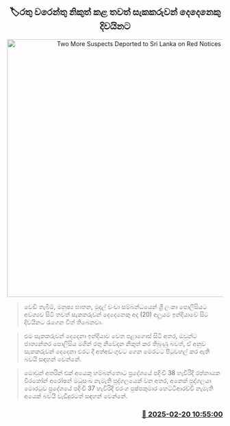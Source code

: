 <p align='center'><b><h2 align='center' title='Two More Suspects Deported to Sri Lanka on Red Notices'>🏷රතු වරෙන්තු නිකුත් කළ තවත් සැකකරුවන් දෙදෙනෙකු දිවයිනට</h2></b></p>
<p align='center'><img src='https://helakuru.sgp1.cdn.digitaloceanspaces.com/esana/images/lib/airport-arrest-y.jpg' width='600' alt='Two More Suspects Deported to Sri Lanka on Red Notices'></p>

> වෙඩි තැබීම්, මනුෂ්‍ය ඝාතන, මුදල් වංචා සම්බන්ධයෙන් ශ්‍රී ලංකා පොලිසියට අවශ්‍යව සිටි තවත් සැකකරුවන් දෙදෙනෙකු අද (20) අලුයම ඉන්දියාවේ සිට දිවයිනට රැගෙන විත් තිබෙනවා.

> එම සැකකරුවන් දෙදෙනා ඉන්දියාව වෙත පළාගොස් සිටි අතර, ඔවුන්ට ජාත්‍යන්තර පොලිසිය මගින් රතු නිවේදන නිකුත් කර තිබුණු බවත්, ඒ අනුව සැකකරුවන් දෙදෙනා එරට දී අත්අඩංගුවට ගෙන මෙරටට පිටුවහල් කර ඇති බවයි සඳහන් වෙන්නේ.

> මොවුන් අතරින් එක් අයෙකු හම්බන්තොට ප්‍රදේශයේ පදිංචි 38 හැවිරිදි රත්නායක වීරකෝන් අරෝෂන් මධුසංඛ නැමැති පුද්ගලයෙක් වන අතර, අනෙක් පුද්ගලයා මොරටුව ප්‍රදේශයේ පදිංචි 37 හැවිරිදි එරංග පුෂ්පකුමාර හෙට්ටිආරච්චි නැමැති අයෙක් බවයි වැඩිදුරටත් සඳහන් වෙන්නේ.



<h3 align='right'><a href='https://www.helakuru.lk/esana/p/107651/'>📅 2025-02-20 10:55:00</a></h3>
